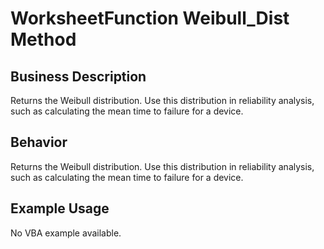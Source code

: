 # WorksheetFunction Weibull_Dist Method

## Business Description
Returns the Weibull distribution. Use this distribution in reliability analysis, such as calculating the mean time to failure for a device.

## Behavior
Returns the Weibull distribution. Use this distribution in reliability analysis, such as calculating the mean time to failure for a device.

## Example Usage
No VBA example available.